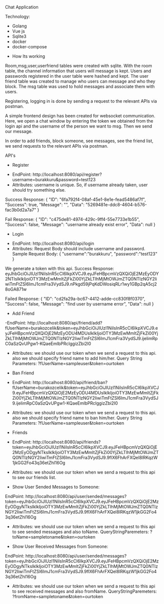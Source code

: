 Chat Application

Technology:

- Golang
- Vue js
- Sqlite3
- docker
- docker-compose

* How Its working

Room,msg,user,userfriend tables were created with sqlite. With the room table, the channel information that users will message is kept. Users and passwords registered in the user table were hashed and kept. The user friend table was created to manage who users can message and who they block. The msg table was used to hold messages and associate them with users.

Registering, logging in is done by sending a request to the relevant APIs via postman.

A simple frontend design has been created for websocket communication. Here, we open a chat window by entering the token we obtained from the login api and the username of the person we want to msg. Then we send our message.

In order to add friends, block someone, see messages, see the friend list, we send requests to the relevant APIs via postman.

API's

* Register

- EndPoint: http://localhost:8080/api/register?username=burakkuru&password=test123
- Attributes: username is unique. So, if username already taken, user should try something else.

Success Response: 
{
    "ID": "6fa792f4-08af-45e1-8e1e-fead5486af7f",
    "Success": true,
    "Message": "",
    "Data": "5269481e-ddc8-4604-b576-fac3b0d2a7a7"
}

Fail Response: 
{
    "ID": "c475de81-4974-429c-9ff4-55e7733e1b55",
    "Success": false,
    "Message": "username already exist error",
    "Data": null
}

* Login

- EndPoint: http://localhost:8080/api/login
- Attributes: Request Body should include username and password.
Sample Request Body:
{
    "username":"burakkuru",
    "password":"test123"
}

We generate a token with this api.
Success Response: 
eyJhbGciOiJIUzI1NiIsInR5cCI6IkpXVCJ9.eyJFeHBpcmVzQXQiOjE2MzEyODY2NTIsIklkIjoiOTY3MzEwMmItZjFkZi00YjZkLTlhMjMtOWJmZTQ0NTIzNGY2IiwiTmFtZSI6ImJ1cmFra3VydSJ9.nPkgd59jPqKdDWosiqRLr1wy1GBp2qA5cj28oGA871w

Failed Response: 
{
    "ID": "cd2fa29a-bc67-4412-adde-cc830f8f0370",
    "Success": false,
    "Message": "find user by username error",
    "Data": null
}

* Add Friend

-EndPoint: http://localhost:8080/api/friend/add?fUserName=burakozcelik&token=eyJhbGciOiJIUzI1NiIsInR5cCI6IkpXVCJ9.eyJFeHBpcmVzQXQiOjE2MzEyODU4MDUsIklkIjoiOTY3MzEwMmItZjFkZi00YjZkLTlhMjMtOWJmZTQ0NTIzNGY2IiwiTmFtZSI6ImJ1cmFra3VydSJ9.ijelimRpC0aSzQvUPgw1-KQaeEmlbPRcIggizZbi2I0

- Attributes: we should use our token when we send a request to this api. also we should specify friend name to add him/her.
Query String Parameters: ?fUserName=sampleuser&token=ourtoken

* Ban Friend

- EndPoint: http://localhost:8080/api/friend/ban?fUserName=burakozcelik&token=eyJhbGciOiJIUzI1NiIsInR5cCI6IkpXVCJ9.eyJFeHBpcmVzQXQiOjE2MzEyODU4MDUsIklkIjoiOTY3MzEwMmItZjFkZi00YjZkLTlhMjMtOWJmZTQ0NTIzNGY2IiwiTmFtZSI6ImJ1cmFra3VydSJ9.ijelimRpC0aSzQvUPgw1-KQaeEmlbPRcIggizZbi2I0

- Attributes: we should use our token when we send a request to this api. also we should specify friend name to ban him/her.
Query String Parameters: ?fUserName=sampleuser&token=ourtoken

* Friends

- EndPoint: http://localhost:8080/api/friends?token=eyJhbGciOiJIUzI1NiIsInR5cCI6IkpXVCJ9.eyJFeHBpcmVzQXQiOjE2MzEyODgyNTksIklkIjoiOTY3MzEwMmItZjFkZi00YjZkLTlhMjMtOWJmZTQ0NTIzNGY2IiwiTmFtZSI6ImJ1cmFra3VydSJ9.9flX6FhArFXQel8lRKqzW1jkGG2Fo43q36etZhI16Og

- Attributes: we should use our token when we send a request to this api to see our friends list.

* Show User Sended Messages to Someone:

EndPoint: http://localhost:8080/api/user/sended/messages?token=eyJhbGciOiJIUzI1NiIsInR5cCI6IkpXVCJ9.eyJFeHBpcmVzQXQiOjE2MzEyODgyNTksIklkIjoiOTY3MzEwMmItZjFkZi00YjZkLTlhMjMtOWJmZTQ0NTIzNGY2IiwiTmFtZSI6ImJ1cmFra3VydSJ9.9flX6FhArFXQel8lRKqzW1jkGG2Fo43q36etZhI16Og

- Attributes: we should use our token when we send a request to this api to see sended messages and also toName.
QueryStringParemeters: ?toName=sampletoname&token=ourtoken

* Show User Received Messages from Someone:

EndPoint: http://localhost:8080/api/user/sended/messages?token=eyJhbGciOiJIUzI1NiIsInR5cCI6IkpXVCJ9.eyJFeHBpcmVzQXQiOjE2MzEyODgyNTksIklkIjoiOTY3MzEwMmItZjFkZi00YjZkLTlhMjMtOWJmZTQ0NTIzNGY2IiwiTmFtZSI6ImJ1cmFra3VydSJ9.9flX6FhArFXQel8lRKqzW1jkGG2Fo43q36etZhI16Og

- Attributes: we should use our token when we send a request to this api to see received messages and also fromName.
QueryStringParemeters: ?fromName=sampletoname&token=ourtoken












